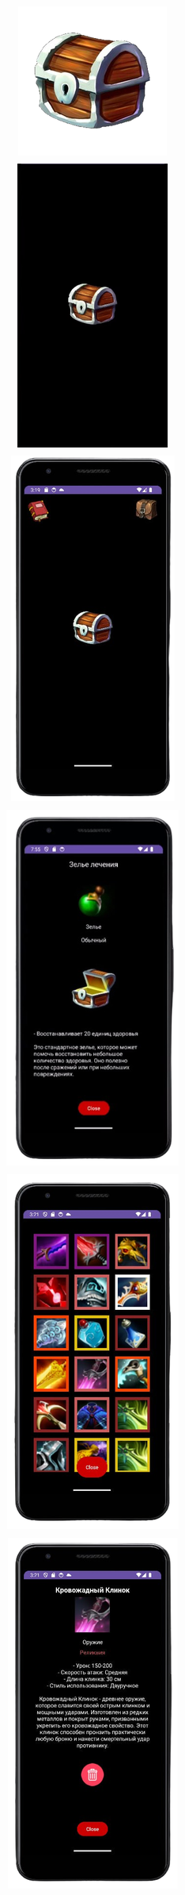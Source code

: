 <p align="center">
 <img src="https://github.com/FacePunch1337/Chest/blob/main/chest.png">
</p>

<p align="center">
<img src="https://github.com/FacePunch1337/Chest/blob/main/open.gif"/></h1>
</p>

<p align="center">
 <img src="https://github.com/FacePunch1337/Chest/blob/main/1.png">
</p>

<p align="center">
 <img src="https://github.com/FacePunch1337/Chest/blob/main/2.png">
</p>

<p align="center">
 <img src="https://github.com/FacePunch1337/Chest/blob/main/3.png">
</p>

<p align="center">
 <img src="https://github.com/FacePunch1337/Chest/blob/main/4.png">
</p>
